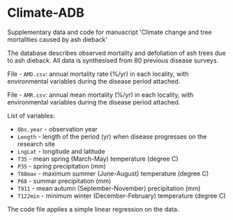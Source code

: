 # Climate-ADB
Supplementary data and code for manuscript 'Climate change and tree mortalities caused by ash dieback'

The database describes observed mortality and defoliation of ash trees due to ash dieback. All data is synthesised from 80 previous disease surveys. 

File - `AMD.csv`: annual mortality rate (%/yr) in each locality, with environmental variables during the disease period attached. 

File - `AMR.csv`: annual mean mortality (%/yr) in each locality, with environmental variables during the disease period attached.

List of variables:

* `Obs.year` - observation year
* `Length` - length of the period (yr) when disease progresses on the research site
* `LngLat` - longitude and latitude
* `T35` - mean spring (March-May) temperature (degree C)
* `P35` - spring precipitation (mm)
* `T68max` - maximum summer (June-August) temperature (degree C)
* `P68` - summar precipitation (mm)
* `T911` - mean autumn (September-November) precipitation (mm)
* `T122min` - minimum winter (December-February) temperature (degree C)

The code file applies a simple linear regression on the data.

